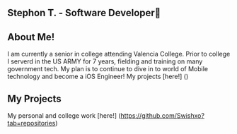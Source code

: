 ## Stephon T. - Software Developer👋

## About Me!
I am currently a senior in college attending Valencia College. Prior to college I serverd in the US ARMY for 7 years, fielding and training on many government tech. My plan is to continue to dive in to world of Mobile technology and become a iOS Engineer! My projects [here!]
()
## My Projects
My personal and college work [here!]
(https://github.com/Swishxo?tab=repositories)
<!--
**Swishxo/Swishxo** is a ✨ _special_ ✨ repository because its `README.md` (this file) appears on your GitHub profile.

Here are some ideas to get you started:

- 🔭 I’m currently working on ...
- 🌱 I’m currently learning ...
- 👯 I’m looking to collaborate on ...
- 🤔 I’m looking for help with ...
- 💬 Ask me about ...
- 📫 How to reach me: ...
- 😄 Pronouns: ...
- ⚡ Fun fact: ...
-->
